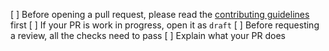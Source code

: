 [ ] Before opening a pull request, please read the [contributing guidelines](https://github.com/plantswap/pancake-frontend/blob/master/CONTRIBUTING.md) first
[ ] If your PR is work in progress, open it as `draft`
[ ] Before requesting a review, all the checks need to pass
[ ] Explain what your PR does
